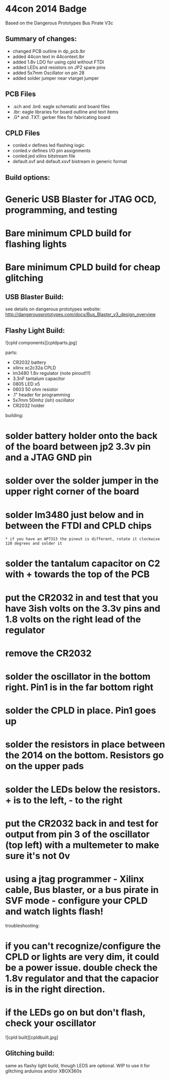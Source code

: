 44con 2014 Badge
================

Based on the Dangerous Prototypes Bus Pirate V3c

Summary of changes:
-------------------
- changed PCB outline in dp_pcb.lbr
- added 44con text in 44context.lbr
- added 1.8v LDO for using cpld without FTDI
- added LEDs and resistors on JP2 spare pins
- added 5x7mm Oscillator on pin 28
- added solder jumper near vtarget jumper

PCB Files
---------
* .sch and .brd: eagle schematic and board files 
* .lbr: eagle libraries for board outline and text items 
* .G* and .TXT: gerber files for fabricating board

CPLD Files
----------
* conled.v defines led flashing logic
* conled.v defines I/O pin assignments
* conled.jed xilinx bitstream file
* default.svf and default.xsvf bistream in generic format

Build options:
-------------
# Generic USB Blaster for JTAG OCD, programming, and testing
# Bare minimum CPLD build for flashing lights
# Bare minimum CPLD build for cheap glitching

USB Blaster Build:
-----------------
see details on dangerous prototypes website:
http://dangerousprototypes.com/docs/Bus_Blaster_v3_design_overview

Flashy Light Build:
------------------

![cpld components][cpldparts.jpg]

parts:
* CR2032 battery
* xilinx xc2c32a CPLD
* lm3480 1.8v regulator (note pinout!!!)
* 3.3nF tantalum capacitor
* 0805 LED x5
* 0603 50 ohm resistor
* .1" header for programming
* 5x7mm 50mhz (ish) oscillator
* CR2032 holder

building:
# solder battery holder onto the back of the board between jp2 3.3v pin and a JTAG GND pin
# solder over the solder jumper in the upper right corner of the board
# solder lm3480 just below and in between the FTDI and CPLD chips
	* if you have an AP7313 the pinout is different, rotate it clockwise 120 degrees and solder it
# solder the tantalum capacitor on C2 with + towards the top of the PCB
# put the CR2032 in and test that you have 3ish  volts on the 3.3v pins and 1.8 volts on the right lead of the regulator
# remove the CR2032
# solder the oscillator in the bottom right. Pin1 is in the far bottom right
# solder the CPLD in place. Pin1 goes up
# solder the resistors in place between the 2014 on the bottom. Resistors go on the upper pads
# solder the LEDs below the resistors. + is to the left, - to the right
# put the CR2032 back in and test for output from pin 3 of the oscillator (top left) with a multemeter to make sure it's not 0v
# using a jtag programmer - Xilinx cable, Bus blaster, or a bus pirate in SVF mode - configure your CPLD and watch lights flash!

troubleshooting:
# if you can't recognize/configure the CPLD or lights are very dim, it could be a power issue. double check the 1.8v regulator and that the capacior is in the right direction.
# if the LEDs go on but don't flash, check your oscillator

![cpld built][cpldbuilt.jpg]

Glitching build:
----------------
same as flashy light build, though LEDS are optional. WIP to use it for glitching arduinos and/or XBOX360s

